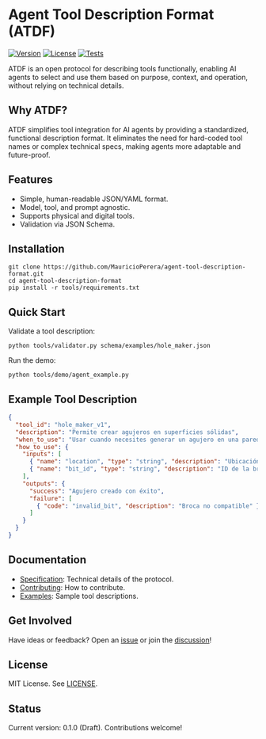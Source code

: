 # Agent Tool Description Format (ATDF)

[![Version](https://img.shields.io/badge/version-0.1.0-blue)](https://github.com/MauricioPerera/agent-tool-description-format)
[![License](https://img.shields.io/badge/license-MIT-green)](LICENSE)
[![Tests](https://github.com/MauricioPerera/agent-tool-description-format/actions/workflows/ci.yml/badge.svg)](https://github.com/MauricioPerera/agent-tool-description-format/actions)

ATDF is an open protocol for describing tools functionally, enabling AI agents to select and use them based on purpose, context, and operation, without relying on technical details.

## Why ATDF?
ATDF simplifies tool integration for AI agents by providing a standardized, functional description format. It eliminates the need for hard-coded tool names or complex technical specs, making agents more adaptable and future-proof.

## Features
- Simple, human-readable JSON/YAML format.
- Model, tool, and prompt agnostic.
- Supports physical and digital tools.
- Validation via JSON Schema.

## Installation
```
git clone https://github.com/MauricioPerera/agent-tool-description-format.git
cd agent-tool-description-format
pip install -r tools/requirements.txt
```

## Quick Start
Validate a tool description:
```
python tools/validator.py schema/examples/hole_maker.json
```

Run the demo:
```
python tools/demo/agent_example.py
```

## Example Tool Description
```json
{
  "tool_id": "hole_maker_v1",
  "description": "Permite crear agujeros en superficies sólidas",
  "when_to_use": "Usar cuando necesites generar un agujero en una pared",
  "how_to_use": {
    "inputs": [
      { "name": "location", "type": "string", "description": "Ubicación del agujero" },
      { "name": "bit_id", "type": "string", "description": "ID de la broca" }
    ],
    "outputs": {
      "success": "Agujero creado con éxito",
      "failure": [
        { "code": "invalid_bit", "description": "Broca no compatible" }
      ]
    }
  }
}
```

## Documentation
- [Specification](docs/specification.md): Technical details of the protocol.
- [Contributing](docs/contributing.md): How to contribute.
- [Examples](schema/examples): Sample tool descriptions.

## Get Involved
Have ideas or feedback? Open an [issue](https://github.com/MauricioPerera/agent-tool-description-format/issues) or join the [discussion](https://github.com/MauricioPerera/agent-tool-description-format/discussions)!

## License
MIT License. See [LICENSE](LICENSE).

## Status
Current version: 0.1.0 (Draft). Contributions welcome!
